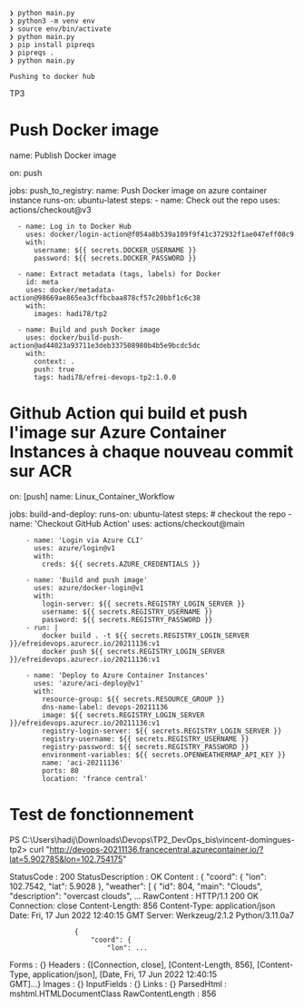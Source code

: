```
❯ python main.py
❯ python3 -m venv env
❯ source env/bin/activate
❯ python main.py
❯ pip install pipreqs
❯ pipreqs .
❯ python main.py

Pushing to docker hub

```



TP3 

# Push Docker image

name: Publish Docker image

on: push

jobs:
  push_to_registry:
    name: Push Docker image on azure container instance
    runs-on: ubuntu-latest
    steps:
      - name: Check out the repo
        uses: actions/checkout@v3
      
      - name: Log in to Docker Hub
        uses: docker/login-action@f054a8b539a109f9f41c372932f1ae047eff08c9
        with:
          username: ${{ secrets.DOCKER_USERNAME }}
          password: ${{ secrets.DOCKER_PASSWORD }}
      
      - name: Extract metadata (tags, labels) for Docker
        id: meta
        uses: docker/metadata-action@98669ae865ea3cffbcbaa878cf57c20bbf1c6c38
        with:
          images: hadi78/tp2
      
      - name: Build and push Docker image
        uses: docker/build-push-action@ad44023a93711e3deb337508980b4b5e9bcdc5dc
        with:
          context: .
          push: true
          tags: hadi78/efrei-devops-tp2:1.0.0
          
          

# Github Action qui build et push l'image sur Azure Container Instances à chaque nouveau commit sur ACR 

on: [push]
name: Linux_Container_Workflow

jobs:
    build-and-deploy:
        runs-on: ubuntu-latest
        steps:
        # checkout the repo
        - name: 'Checkout GitHub Action'
          uses: actions/checkout@main
          
        - name: 'Login via Azure CLI'
          uses: azure/login@v1
          with:
            creds: ${{ secrets.AZURE_CREDENTIALS }}
        
        - name: 'Build and push image'
          uses: azure/docker-login@v1
          with:
            login-server: ${{ secrets.REGISTRY_LOGIN_SERVER }}
            username: ${{ secrets.REGISTRY_USERNAME }}
            password: ${{ secrets.REGISTRY_PASSWORD }}
        - run: |
            docker build . -t ${{ secrets.REGISTRY_LOGIN_SERVER }}/efreidevops.azurecr.io/20211136:v1
            docker push ${{ secrets.REGISTRY_LOGIN_SERVER }}/efreidevops.azurecr.io/20211136:v1

        - name: 'Deploy to Azure Container Instances'
          uses: 'azure/aci-deploy@v1'
          with:
            resource-group: ${{ secrets.RESOURCE_GROUP }}
            dns-name-label: devops-20211136
            image: ${{ secrets.REGISTRY_LOGIN_SERVER }}/efreidevops.azurecr.io/20211136:v1
            registry-login-server: ${{ secrets.REGISTRY_LOGIN_SERVER }}
            registry-username: ${{ secrets.REGISTRY_USERNAME }}
            registry-password: ${{ secrets.REGISTRY_PASSWORD }}
            environment-variables: ${{ secrets.OPENWEATHERMAP_API_KEY }}   
            name: 'aci-20211136'
            ports: 80
            location: 'france central'










 # Test de fonctionnement

PS C:\Users\hadij\Downloads\Devops\TP2_DevOps_bis\vincent-domingues-tp2> curl "http://devops-20211136.francecentral.azurecontainer.io/?lat=5.902785&lon=102.754175"


StatusCode        : 200
StatusDescription : OK
Content           : {
                        "coord": {
                            "lon": 102.7542,
                            "lat": 5.9028
                        },
                        "weather": [
                            {
                                "id": 804,
                                "main": "Clouds",
                                "description": "overcast clouds",
                       ...
RawContent        : HTTP/1.1 200 OK
                    Connection: close
                    Content-Length: 856
                    Content-Type: application/json
                    Date: Fri, 17 Jun 2022 12:40:15 GMT
                    Server: Werkzeug/2.1.2 Python/3.11.0a7

                    {
                        "coord": {
                            "lon": ...
Forms             : {}
Headers           : {[Connection, close], [Content-Length, 856], [Content-Type, application/json], [Date, Fri, 17 Jun 2022 12:40:15      
                    GMT]...}
Images            : {}
InputFields       : {}
Links             : {}
ParsedHtml        : mshtml.HTMLDocumentClass
RawContentLength  : 856


